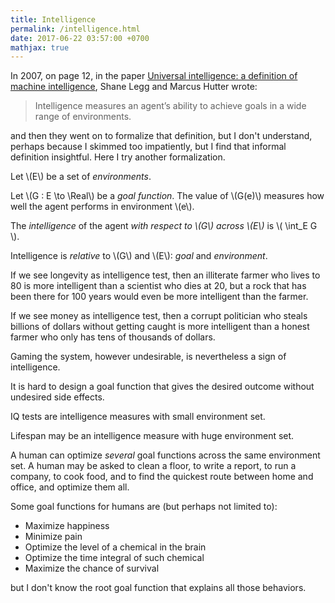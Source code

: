 ```yaml
---
title: Intelligence
permalink: /intelligence.html
date: 2017-06-22 03:57:00 +0700
mathjax: true
---
```


In 2007, on page 12, in the paper [Universal intelligence: a definition of machine intelligence](https://arxiv.org/pdf/0712.3329.pdf),
Shane Legg and Marcus Hutter wrote:

> Intelligence measures an agent’s ability to achieve goals in a wide range of
environments.

and then they went on to formalize that definition,
but I don't understand, perhaps because I skimmed too impatiently,
but I find that informal definition insightful.
Here I try another formalization.

Let \\(E\\) be a set of *environments*.

Let \\(G : E \to \Real\\) be a *goal function*.
The value of \\(G(e)\\) measures how well the agent performs in environment \\(e\\).

The *intelligence* of the agent *with respect to \\(G\\) across \\(E\\)* is \\( \int_E G \\).

Intelligence is *relative* to \\(G\\) and \\(E\\): *goal* and *environment*.

If we see longevity as intelligence test,
then an illiterate farmer who lives to 80
is more intelligent than a scientist who dies at 20,
but a rock that has been there for 100 years would even be more intelligent than the farmer.

If we see money as intelligence test,
then a corrupt politician who steals billions of dollars without getting caught
is more intelligent than a honest farmer who only has tens of thousands of dollars.

Gaming the system, however undesirable, is nevertheless a sign of intelligence.

It is hard to design a goal function that gives the desired outcome without undesired side effects.

IQ tests are intelligence measures with small environment set.

Lifespan may be an intelligence measure with huge environment set.

A human can optimize *several* goal functions across the same environment set.
A human may be asked to clean a floor, to write a report, to run a company, to cook food,
and to find the quickest route between home and office,
and optimize them all.

Some goal functions for humans are (but perhaps not limited to):

- Maximize happiness
- Minimize pain
- Optimize the level of a chemical in the brain
- Optimize the time integral of such chemical
- Maximize the chance of survival

but I don't know the root goal function
that explains all those behaviors.
